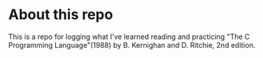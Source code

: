 # About this repo

This is a repo for logging what I've learned reading and practicing "The C Programming Language"(1988) by B. Kernighan and D. Ritchie, 2nd edition.
